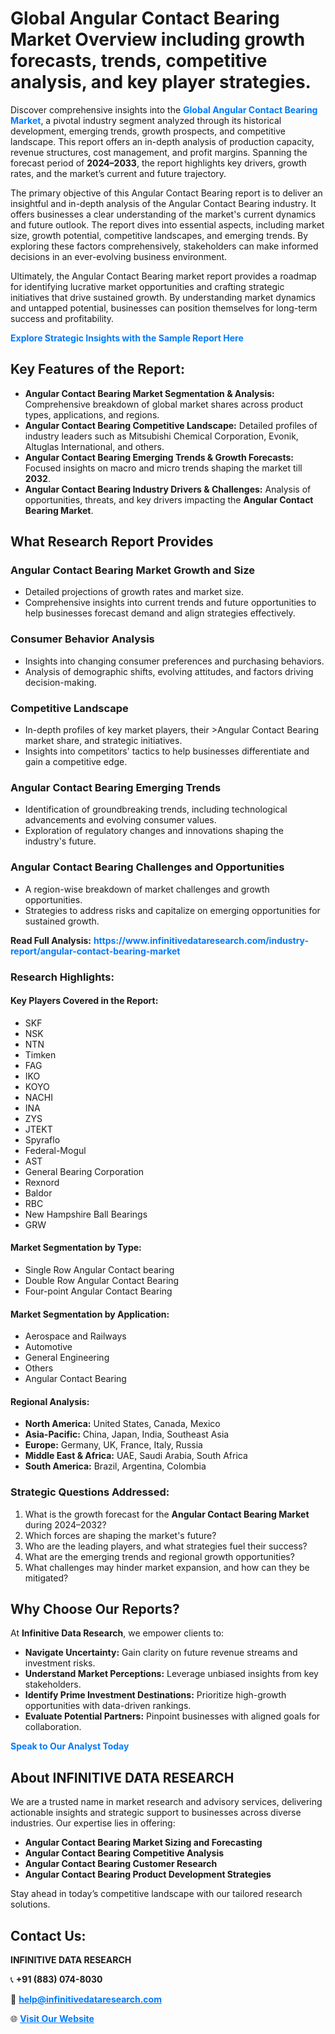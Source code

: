 <h1>Global Angular Contact Bearing Market Overview including growth forecasts, trends, competitive analysis, and key player strategies.</h1>
<p>
Discover comprehensive insights into the 
<a href="https://www.infinitivedataresearch.com/industry-report/angular-contact-bearing-market" rel="dofollow" style="color: #007BFF; text-decoration: none;"><strong>Global Angular Contact Bearing Market</strong></a>, a pivotal industry segment analyzed through its historical development, emerging trends, growth prospects, and competitive landscape. This report offers an in-depth analysis of production capacity, revenue structures, cost management, and profit margins. Spanning the forecast period of <strong>2024–2033</strong>, the report highlights key drivers, growth rates, and the market’s current and future trajectory.
</p>
<p>
The primary objective of this Angular Contact Bearing report is to deliver an insightful and in-depth analysis of the Angular Contact Bearing industry. It offers businesses a clear understanding of the market's current dynamics and future outlook. The report dives into essential aspects, including market size, growth potential, competitive landscapes, and emerging trends. By exploring these factors comprehensively, stakeholders can make informed decisions in an ever-evolving business environment.
</p>
<p>
Ultimately, the Angular Contact Bearing market report provides a roadmap for identifying lucrative market opportunities and crafting strategic initiatives that drive sustained growth. By understanding market dynamics and untapped potential, businesses can position themselves for long-term success and profitability.
</p>
<p>
<a href="https://www.infinitivedataresearch.com/request-sample/reportId=111057" style="color: #007BFF; text-decoration: none;"><strong>Explore Strategic Insights with the Sample Report Here</strong></a>
</p>

<h2>Key Features of the Report:</h2>
<ul>
<li><strong>Angular Contact Bearing Market Segmentation & Analysis:</strong> Comprehensive breakdown of global market shares across product types, applications, and regions.</li>
<li><strong>Angular Contact Bearing Competitive Landscape:</strong> Detailed profiles of industry leaders such as Mitsubishi Chemical Corporation, Evonik, Altuglas International, and others.</li>
<li><strong>Angular Contact Bearing Emerging Trends & Growth Forecasts:</strong> Focused insights on macro and micro trends shaping the market till <strong>2032</strong>.</li>
<li><strong>Angular Contact Bearing Industry Drivers & Challenges:</strong> Analysis of opportunities, threats, and key drivers impacting the <strong>Angular Contact Bearing Market</strong>.</li>
</ul>

<h2>What Research Report Provides</h2>
<h3>Angular Contact Bearing Market Growth and Size</h3>
<ul>
<li>Detailed projections of growth rates and market size.</li>
<li>Comprehensive insights into current trends and future opportunities to help businesses forecast demand and align strategies effectively.</li>
</ul>

<h3>Consumer Behavior Analysis</h3>
<ul>
<li>Insights into changing consumer preferences and purchasing behaviors.</li>
<li>Analysis of demographic shifts, evolving attitudes, and factors driving decision-making.</li>
</ul>

<h3>Competitive Landscape</h3>
<ul>
<li>In-depth profiles of key market players, their >Angular Contact Bearing market share, and strategic initiatives.</li>
<li>Insights into competitors' tactics to help businesses differentiate and gain a competitive edge.</li>
</ul>

<h3>Angular Contact Bearing Emerging Trends</h3>
<ul>
<li>Identification of groundbreaking trends, including technological advancements and evolving consumer values.</li>
<li>Exploration of regulatory changes and innovations shaping the industry's future.</li>
</ul>

<h3>Angular Contact Bearing Challenges and Opportunities</h3>
<ul>
<li>A region-wise breakdown of market challenges and growth opportunities.</li>
<li>Strategies to address risks and capitalize on emerging opportunities for sustained growth.</li>
</ul>
<p><strong>Read Full Analysis:</strong> <a href="https://www.infinitivedataresearch.com/industry-report/angular-contact-bearing-market" rel="dofollow" style="color: #007BFF; text-decoration: none;"><strong>https://www.infinitivedataresearch.com/industry-report/angular-contact-bearing-market</strong></a></p>
<h3>Research Highlights:</h3>
<h4>Key Players Covered in the Report:</h4>
<ul><li>SKF</li><li>NSK</li><li>NTN</li><li>Timken</li><li>FAG</li><li>IKO</li><li>KOYO</li><li>NACHI</li><li>INA</li><li>ZYS</li><li>JTEKT</li><li>Spyraflo</li><li>Federal-Mogul</li><li>AST</li><li>General Bearing Corporation</li><li>Rexnord</li><li>Baldor</li><li>RBC</li><li>New Hampshire Ball Bearings</li><li>GRW</li></ul>
<h4>Market Segmentation by Type:</h4>
<ul><li>Single Row Angular Contact bearing</li><li>Double Row Angular Contact Bearing</li><li>Four-point Angular Contact Bearing</li></ul>
<h4>Market Segmentation by Application:</h4>
<ul><li>Aerospace and Railways</li><li>Automotive</li><li>General Engineering</li><li>Others</li><li>Angular Contact Bearing</li></ul>

<h4>Regional Analysis:</h4>
<ul>
<li><strong>North America:</strong> United States, Canada, Mexico</li>
<li><strong>Asia-Pacific:</strong> China, Japan, India, Southeast Asia</li>
<li><strong>Europe:</strong> Germany, UK, France, Italy, Russia</li>
<li><strong>Middle East & Africa:</strong> UAE, Saudi Arabia, South Africa</li>
<li><strong>South America:</strong> Brazil, Argentina, Colombia</li>
</ul>

<h3>Strategic Questions Addressed:</h3>
<ol>
<li>What is the growth forecast for the <strong>Angular Contact Bearing Market</strong> during 2024–2032?</li>
<li>Which forces are shaping the market's future?</li>
<li>Who are the leading players, and what strategies fuel their success?</li>
<li>What are the emerging trends and regional growth opportunities?</li>
<li>What challenges may hinder market expansion, and how can they be mitigated?</li>
</ol>

<h2>Why Choose Our Reports?</h2>
<p>At <strong>Infinitive Data Research</strong>, we empower clients to:</p>
<ul>
<li><strong>Navigate Uncertainty:</strong> Gain clarity on future revenue streams and investment risks.</li>
<li><strong>Understand Market Perceptions:</strong> Leverage unbiased insights from key stakeholders.</li>
<li><strong>Identify Prime Investment Destinations:</strong> Prioritize high-growth opportunities with data-driven rankings.</li>
<li><strong>Evaluate Potential Partners:</strong> Pinpoint businesses with aligned goals for collaboration.</li>
</ul>
<p><a href="https://www.infinitivedataresearch.com/industry-report/angular-contact-bearing-market" rel="dofollow" style="color: #007BFF; text-decoration: none;"><strong>Speak to Our Analyst Today</strong></a></p>

<h2>About INFINITIVE DATA RESEARCH</h2>
<p>We are a trusted name in market research and advisory services, delivering actionable insights and strategic support to businesses across diverse industries. Our expertise lies in offering:</p>
<ul>
<li><strong>Angular Contact Bearing Market Sizing and Forecasting</strong></li>
<li><strong>Angular Contact Bearing Competitive Analysis</strong></li>
<li><strong>Angular Contact Bearing Customer Research</strong></li>
<li><strong>Angular Contact Bearing Product Development Strategies</strong></li>
</ul>
<p>Stay ahead in today’s competitive landscape with our tailored research solutions.</p>

<h2>Contact Us:</h2>
<p><strong>INFINITIVE DATA RESEARCH</strong></p>
<p>📞 <strong>+91 (883) 074-8030</strong></p>
<p>📧 <strong><a href="mailto:help@infinitivedataresearch.com" style="color: #007BFF;">help@infinitivedataresearch.com</a></strong></p>
<p>🌐 <strong><a href="https://www.infinitivedataresearch.com" rel="dofollow" style="color: #007BFF;">Visit Our Website</a></strong></p>